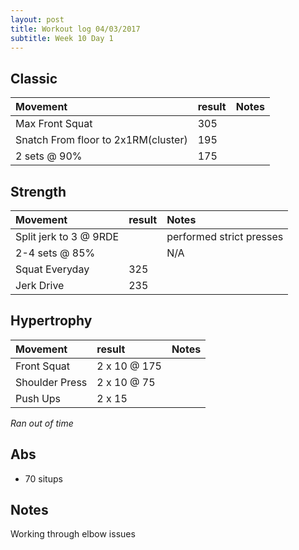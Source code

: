 ```yaml
---
layout: post
title: Workout log 04/03/2017 
subtitle: Week 10 Day 1
---
```


## Classic

| Movement | result | Notes |
| :------ | :--- | :--- |
| Max Front Squat |  305 | | 
| Snatch From floor to 2x1RM(cluster) | 195 |  | 
| 2 sets @ 90% | 175  | | 

## Strength

| Movement | result | Notes |
| :------ |:--- | :--- |
| Split jerk to 3 @ 9RDE |  | performed strict presses | 
| 2-4 sets @ 85% |  | N/A | 
| Squat Everyday | 325 | | 
| Jerk Drive | 235 | |
## Hypertrophy

| Movement | result | Notes |
| :------ |:--- | :--- |
| Front Squat | 2 x 10 @ 175| |
| Shoulder Press | 2 x 10 @ 75 | |
| Push Ups | 2 x 15 | | 

_Ran out of time_

## Abs
* 70 situps

## Notes
Working through elbow issues